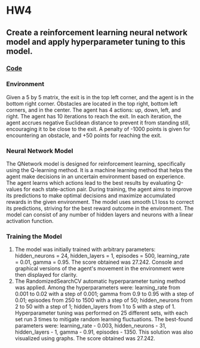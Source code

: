 # **HW4**
## Create a reinforcement learning neural network model and apply hyperparameter tuning to this model.

### [**Code**](/HW4/HW4.ipynb)

### Environment
Given a 5 by 5 matrix, the exit is in the top left corner, and the agent is in the bottom right corner. Obstacles are located in the top right, bottom left corners, and in the center. The agent has 4 actions: up, down, left, and right. The agent has 10 iterations to reach the exit. In each iteration, the agent accrues negative Euclidean distance to prevent it from standing still, encouraging it to be close to the exit. A penalty of -1000 points is given for encountering an obstacle, and +50 points for reaching the exit.

### Neural Network Model
The QNetwork model is designed for reinforcement learning, specifically using the Q-learning method. It is a machine learning method that helps the agent make decisions in an uncertain environment based on experience. The agent learns which actions lead to the best results by evaluating Q-values for each state-action pair. During training, the agent aims to improve its predictions to make optimal decisions and maximize accumulated rewards in the given environment. The model uses smooth L1 loss to correct its predictions, striving for the best reward outcome in the environment. The model can consist of any number of hidden layers and neurons with a linear activation function.

### Training the Model

1. The model was initially trained with arbitrary parameters: hidden_neurons = 24, hidden_layers = 1, episodes = 500, learning_rate = 0.01, gamma = 0.95. The score obtained was 27.242. Console and graphical versions of the agent's movement in the environment were then displayed for clarity.
2. The RandomizedSearchCV automatic hyperparameter tuning method was applied. Among the hyperparameters were: learning_rate from 0.001 to 0.02 with a step of 0.001; gamma from 0.9 to 0.95 with a step of 0.01; episodes from 250 to 1500 with a step of 50; hidden_neurons from 2 to 50 with a step of 1; hidden_layers from 1 to 5 with a step of 1. Hyperparameter tuning was performed on 25 different sets, with each set run 3 times to mitigate random learning fluctuations. The best-found parameters were: learning_rate - 0.003, hidden_neurons - 31, hidden_layers - 1, gamma - 0.91, episodes - 1350. This solution was also visualized using graphs. The score obtained was 27.242.


